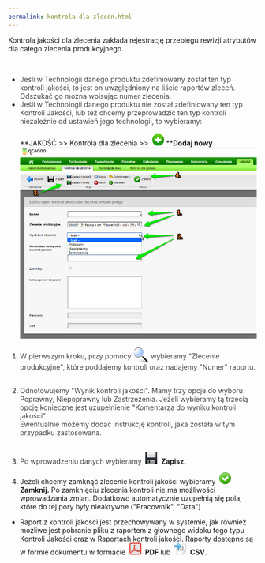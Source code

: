 ```yaml
---
permalink: kontrola-dla-zlecen.html
---
```

Kontrola jakości dla zlecenia zakłada rejestrację przebiegu rewizji atrybutów dla całego zlecenia produkcyjnego.&nbsp;

<font color="#444444"><br>
    </font>

- <font color="#444444">Jeśli w Technologii danego produktu zdefiniowany został ten typ kontroli jakości, to jest on uwzględniony na liście raportów zleceń. Odszukać go można wpisując numer zlecenia.</font>
- <font color="#444444">Jeśli w Technologii danego produktu nie został zdefiniowany ten typ Kontroli Jakości, lub też chcemy przeprowadzić ten typ kontroli niezależnie od ustawień jego technologii, to wybieramy:<br>
        </font>  
**JAKOŚĆ \>\> Kontrola dla zlecenia \>\>&nbsp; ![](/images/newIcon24.png)&nbsp;****Dodaj nowy&nbsp;
[![](/images/Jako%C5%9B%C4%87-%20kontrola%20dla%20zlecenia-%20strza%C5%82ki.png)](/images/Jako%C5%9B%C4%87-%20kontrola%20dla%20zlecenia-%20strza%C5%82ki.png)**

1. <font color="#444444">W pierwszym kroku, przy pomocy <img border="0" src="/images/lupka.png" style="vertical-align:-8px"> wybieramy "Zlecenie produkcyjne", które poddajemy kontroli oraz nadajemy "Numer" raportu.<br>
            <br>
        </font>
2. <font color="#444444">Odnotowujemy "Wynik kontroli jakości". Mamy trzy opcje do wyboru: Poprawny, Niepoprawny lub Zastrzeżenia. Jeżeli wybieramy tą trzecią opcję konieczne jest uzupełnienie "Komentarza do wyniku kontroli jakości". <br>
                Ewentualnie możemy dodać instrukcję kontroli, jaka została w tym przypadku zastosowana.<br>
                <br>
            </font>
3. <font color="#444444">Po wprowadzeniu danych wybieramy </font> ![](/images/zapisz.png)&nbsp; **Zapisz.**  
  
4. Jeżeli chcemy zamknąć zlecenie kontroli jakości wybieramy&nbsp; ![](/images/acceptIcon24.png)&nbsp; **Zamknij.** Po zamknięciu zlecenia kontroli nie ma możliwości wprowadzania zmian. Dodatkowo automatycznie uzupełnią się pola, które do tej pory były nieaktywne ("Pracownik", "Data")  
  
- Raport z kontroli jakości jest przechowywany w systemie, jak również możliwe jest pobranie pliku z raportem z głównego widoku tego typu Kontroli Jakości oraz w Raportach kontroli jakości. Raporty dostępne są w formie dokumentu w formacie&nbsp; ![](/images/PDF.png)&nbsp; **PDF** lub&nbsp; ![](/images/exportToCsvIcon24.png)&nbsp; **CSV**.

  

  

